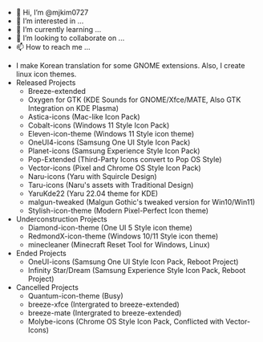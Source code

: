 - 👋 Hi, I’m @mjkim0727
- 👀 I’m interested in ...
- 🌱 I’m currently learning ...
- 💞️ I’m looking to collaborate on ...
- 📫 How to reach me ...
<!---
kuroehanako/kuroehanako is a ✨ special ✨ repository because its `README.md` (this file) appears on your GitHub profile.
You can click the Preview link to take a look at your changes.
--->
 - I make Korean translation for some GNOME extensions. Also, I create linux icon themes.
 - Released Projects
   - Breeze-extended
   - Oxygen for GTK (KDE Sounds for GNOME/Xfce/MATE, Also GTK Integration on KDE Plasma) 
   - Astica-icons (Mac-like Icon Pack)
   - Cobalt-icons (Windows 11 Style Icon Pack)
   - Eleven-icon-theme (Windows 11 Style icon theme)
   - OneUI4-icons (Samsung One UI Style Icon Pack)
   - Planet-icons (Samsung Experience Style Icon Pack)
   - Pop-Extended (Third-Party Icons convert to Pop OS Style)
   - Vector-icons (Pixel and Chrome OS Style Icon Pack)
   - Naru-icons (Yaru with Squircle Design)
   - Taru-icons (Naru's assets with Traditional Design)
   - YaruKde22 (Yaru 22.04 theme for KDE)
   - malgun-tweaked (Malgun Gothic's tweaked version for Win10/Win11)
   - Stylish-icon-theme (Modern Pixel-Perfect Icon theme)
 - Underconstruction Projects
   - Diamond-icon-theme (One UI 5 Style icon theme)
   - RedmondX-icon-theme (Windows 10/11 Style icon theme)
   - minecleaner (Minecraft Reset Tool for Windows, Linux)
 - Ended Projects
   - OneUI-icons (Samsung One UI Style Icon Pack, Reboot Project)
   - Infinity Star/Dream (Samsung Experience Style Icon Pack, Reboot Project)
 - Cancelled Projects
   - Quantum-icon-theme (Busy)
   - breeze-xfce (Intergrated to breeze-extended)
   - breeze-mate (Intergrated to breeze-extended)
   - Molybe-icons (Chrome OS Style Icon Pack, Conflicted with Vector-Icons)

